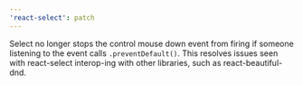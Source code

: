 ```yaml
---
'react-select': patch
---
```


Select no longer stops the control mouse down event from firing if someone listening to the event calls `.preventDefault()`. This resolves issues seen with react-select interop-ing with other libraries, such as react-beautiful-dnd.
